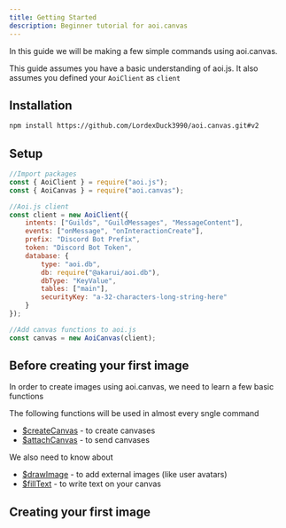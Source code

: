 ```yaml
---
title: Getting Started
description: Beginner tutorial for aoi.canvas
---
```


In this guide we will be making a few simple commands using aoi.canvas.

This guide assumes you have a basic understanding of aoi.js. It also assumes you defined your `AoiClient` as `client`

## Installation

```sh
npm install https://github.com/LordexDuck3990/aoi.canvas.git#v2
```

## Setup

```js
//Import packages
const { AoiClient } = require("aoi.js");
const { AoiCanvas } = require("aoi.canvas");

//Aoi.js client
const client = new AoiClient({
    intents: ["Guilds", "GuildMessages", "MessageContent"],
    events: ["onMessage", "onInteractionCreate"],
    prefix: "Discord Bot Prefix",
    token: "Discord Bot Token",
    database: {
        type: "aoi.db",
        db: require("@akarui/aoi.db"),
        dbType: "KeyValue",
        tables: ["main"],
        securityKey: "a-32-characters-long-string-here"
    }
});

//Add canvas functions to aoi.js
const canvas = new AoiCanvas(client);
```

## Before creating your first image

In order to create images using aoi.canvas, we need to learn a few basic functions

The following functions will be used in almost every sngle command
* [$createCanvas](../../functions/createcanvas/) - to create canvases
* [$attachCanvas](../../functions/attachcanvas/) - to send canvases

We also need to know about
* [$drawImage](../../functions/drawimage/) - to add external images (like user avatars)
* [$fillText](../../functions/filltext/) - to write text on your canvas

## Creating your first image